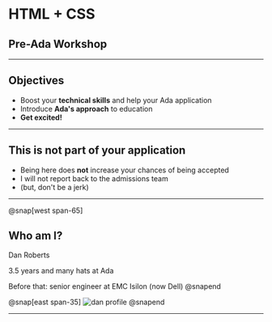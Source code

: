 # HTML + CSS

## Pre-Ada Workshop

---

## Objectives

- Boost your **technical skills** and help your Ada application
- Introduce **Ada's approach** to education
- **Get excited!**

---

## This is not part of your application

- Being here does **not** increase your chances of being accepted
- I will not report back to the admissions team
- (but, don't be a jerk)

---

@snap[west span-65]
## Who am I?

Dan Roberts

3.5 years and many hats at Ada

Before that: senior engineer at EMC Isilon (now Dell)
@snapend

@snap[east span-35]
![dan profile](assets/images/dan-flowers.png)
@snapend

---
